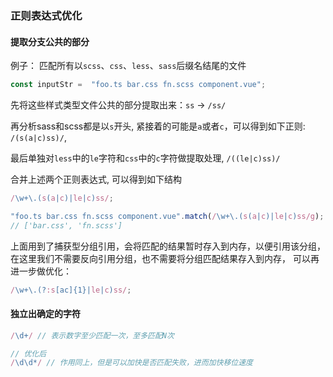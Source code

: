 ### 正则表达式优化

#### 提取分支公共的部分

例子： 匹配所有以`scss`、`css`、`less`、`sass`后缀名结尾的文件

```js
const inputStr =  "foo.ts bar.css fn.scss component.vue";
```
先将这些样式类型文件公共的部分提取出来：`ss` -> `/ss/`

再分析sass和scss都是以`s`开头, 紧接着的可能是`a`或者`c`，可以得到如下正则: `/(s(a|c)ss)/`,


最后单独对`less`中的`le`字符和`css`中的`c`字符做提取处理,
`/((le|c)ss)/`

合并上述两个正则表达式, 可以得到如下结构

```js
/\w+\.(s(a|c)|le|c)ss/;

"foo.ts bar.css fn.scss component.vue".match(/\w+\.(s(a|c)|le|c)ss/g); 
// ['bar.css', 'fn.scss']
```

上面用到了捕获型分组引用，会将匹配的结果暂时存入到内存，以便引用该分组，在这里我们不需要反向引用分组，也不需要将分组匹配结果存入到内存，
可以再进一步做优化：

```js
/\w+\.(?:s[ac]{1}|le|c)ss/;
```

#### 独立出确定的字符

```js
/\d+/ // 表示数字至少匹配一次，至多匹配N次

// 优化后
/\d\d*/ // 作用同上，但是可以加快是否匹配失败，进而加快移位速度
```